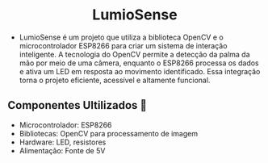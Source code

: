 <h1 align='center'> LumioSense</h1> 

- LumioSense é um projeto que utiliza a biblioteca OpenCV e o microcontrolador ESP8266 para criar um sistema de interação inteligente. A tecnologia do OpenCV permite a detecção da palma da mão por meio de uma câmera, enquanto o ESP8266 processa os dados e ativa um LED em resposta ao movimento identificado. Essa integração torna o projeto eficiente, acessível e altamente funcional.

<h2 align='flex-star'> Componentes Ultilizados 🚀 </h2>

- Microcontrolador: ESP8266
- Bibliotecas: OpenCV para processamento de imagem
- Hardware: LED, resistores
- Alimentação: Fonte de 5V



